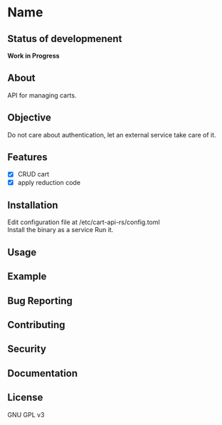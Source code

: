 # Name
## Status of developmenent
**Work in Progress**
## About
API for managing carts.
## Objective
Do not care about authentication, let an external service take care of it.
## Features
- [x] CRUD cart
- [x] apply reduction code
## Installation
Edit configuration file at /etc/cart-api-rs/config.toml  
Install the binary as a service
Run it.
## Usage
## Example
## Bug Reporting
## Contributing
## Security
## Documentation
## License
GNU GPL v3
